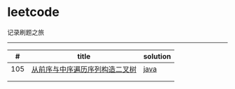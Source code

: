 # leetcode
记录刷题之旅

------

| #    | title                          | solution                                                     |
| ---- | ------------------------------ | ------------------------------------------------------------ |
| 105  | [从前序与中序遍历序列构造二叉树](https://leetcode-cn.com/leetbook/read/bytedance-c01/eiqm25/) | [java](https://github.com/caskr/leetcode/blob/main/java/LC_105.java) |
|      |                                |                                                              |
|      |                                |                                                              |

